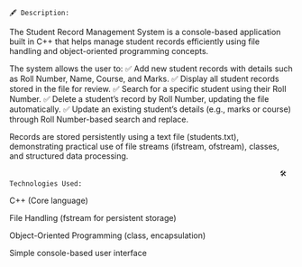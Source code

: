                                                                            🖋️ Description:

                                                                           
The Student Record Management System is a console-based application built in C++ that helps manage student records efficiently using file handling and object-oriented programming concepts.

The system allows the user to:
✅ Add new student records with details such as Roll Number, Name, Course, and Marks.
✅ Display all student records stored in the file for review.
✅ Search for a specific student using their Roll Number.
✅ Delete a student’s record by Roll Number, updating the file automatically.
✅ Update an existing student’s details (e.g., marks or course) through Roll Number-based search and replace.

Records are stored persistently using a text file (students.txt), demonstrating practical use of file streams (ifstream, ofstream), classes, and structured data processing.

                                                                       🛠️ Technologies Used:

                                                                       
C++ (Core language)

File Handling (fstream for persistent storage)

Object-Oriented Programming (class, encapsulation)

Simple console-based user interface
